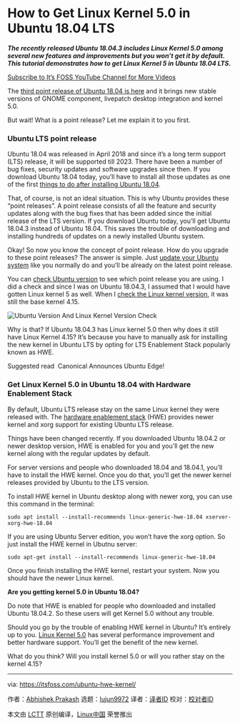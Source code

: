 [#]: collector: (lujun9972)
[#]: translator: ( )
[#]: reviewer: ( )
[#]: publisher: ( )
[#]: url: ( )
[#]: subject: (How to Get Linux Kernel 5.0 in Ubuntu 18.04 LTS)
[#]: via: (https://itsfoss.com/ubuntu-hwe-kernel/)
[#]: author: (Abhishek Prakash https://itsfoss.com/author/abhishek/)

How to Get Linux Kernel 5.0 in Ubuntu 18.04 LTS
======

_**The recently released Ubuntu 18.04.3 includes Linux Kernel 5.0 among several new features and improvements but you won’t get it by default. This tutorial demonstrates how to get Linux Kernel 5 in Ubuntu 18.04 LTS.**_

[Subscribe to It’s FOSS YouTube Channel for More Videos][1]

The [third point release of Ubuntu 18.04 is here][2] and it brings new stable versions of GNOME component, livepatch desktop integration and kernel 5.0.

But wait! What is a point release? Let me explain it to you first.

### Ubuntu LTS point release

Ubuntu 18.04 was released in April 2018 and since it’s a long term support (LTS) release, it will be supported till 2023. There have been a number of bug fixes, security updates and software upgrades since then. If you download Ubuntu 18.04 today, you’ll have to install all those updates as one of the first [things to do after installing Ubuntu 18.04][3].

That, of course, is not an ideal situation. This is why Ubuntu provides these “point releases”. A point release consists of all the feature and security updates along with the bug fixes that has been added since the initial release of the LTS version. If you download Ubuntu today, you’ll get Ubuntu 18.04.3 instead of Ubuntu 18.04. This saves the trouble of downloading and installing hundreds of updates on a newly installed Ubuntu system.

Okay! So now you know the concept of point release. How do you upgrade to these point releases? The answer is simple. Just [update your Ubuntu system][4] like you normally do and you’ll be already on the latest point release.

You can [check Ubuntu version][5] to see which point release you are using. I did a check and since I was on Ubuntu 18.04.3, I assumed that I would have gotten Linux kernel 5 as well. When I [check the Linux kernel version][6], it was still the base kernel 4.15.

![Ubuntu Version And Linux Kernel Version Check][7]

Why is that? If Ubuntu 18.04.3 has Linux kernel 5.0 then why does it still have Linux Kernel 4.15? It’s because you have to manually ask for installing the new kernel in Ubuntu LTS by opting for LTS Enablement Stack popularly known as HWE.

[][8]

Suggested read  Canonical Announces Ubuntu Edge!

### Get Linux Kernel 5.0 in Ubuntu 18.04 with Hardware Enablement Stack

By default, Ubuntu LTS release stay on the same Linux kernel they were released with. The [hardware enablement stack][9] (HWE) provides newer kernel and xorg support for existing Ubuntu LTS release.

Things have been changed recently. If you downloaded Ubuntu 18.04.2 or newer desktop version, HWE is enabled for you and you’ll get the new kernel along with the regular updates by default.

For server versions and people who downloaded 18.04 and 18.04.1, you’ll have to install the HWE kernel. Once you do that, you’ll get the newer kernel releases provided by Ubuntu to the LTS version.

To install HWE kernel in Ubuntu desktop along with newer xorg, you can use this command in the terminal:

```
sudo apt install --install-recommends linux-generic-hwe-18.04 xserver-xorg-hwe-18.04
```

If you are using Ubuntu Server edition, you won’t have the xorg option. So just install the HWE kernel in Ubutnu server:

```
sudo apt-get install --install-recommends linux-generic-hwe-18.04
```

Once you finish installing the HWE kernel, restart your system. Now you should have the newer Linux kernel.

**Are you getting kernel 5.0 in Ubuntu 18.04?**

Do note that HWE is enabled for people who downloaded and installed Ubuntu 18.04.2. So these users will get Kernel 5.0 without any trouble.

Should you go by the trouble of enabling HWE kernel in Ubuntu? It’s entirely up to you. [Linux Kernel 5.0][10] has several performance improvement and better hardware support. You’ll get the benefit of the new kernel.

What do you think? Will you install kernel 5.0 or will you rather stay on the kernel 4.15?

--------------------------------------------------------------------------------

via: https://itsfoss.com/ubuntu-hwe-kernel/

作者：[Abhishek Prakash][a]
选题：[lujun9972][b]
译者：[译者ID](https://github.com/译者ID)
校对：[校对者ID](https://github.com/校对者ID)

本文由 [LCTT](https://github.com/LCTT/TranslateProject) 原创编译，[Linux中国](https://linux.cn/) 荣誉推出

[a]: https://itsfoss.com/author/abhishek/
[b]: https://github.com/lujun9972
[1]: https://www.youtube.com/channel/UCEU9D6KIShdLeTRyH3IdSvw
[2]: https://ubuntu.com/blog/enhanced-livepatch-desktop-integration-available-with-ubuntu-18-04-3-lts
[3]: https://itsfoss.com/things-to-do-after-installing-ubuntu-18-04/
[4]: https://itsfoss.com/update-ubuntu/
[5]: https://itsfoss.com/how-to-know-ubuntu-unity-version/
[6]: https://itsfoss.com/find-which-kernel-version-is-running-in-ubuntu/
[7]: https://i0.wp.com/itsfoss.com/wp-content/uploads/2019/08/ubuntu-version-and-kernel-version-check.png?resize=800%2C300&ssl=1
[8]: https://itsfoss.com/canonical-announces-ubuntu-edge/
[9]: https://wiki.ubuntu.com/Kernel/LTSEnablementStack
[10]: https://itsfoss.com/linux-kernel-5/
